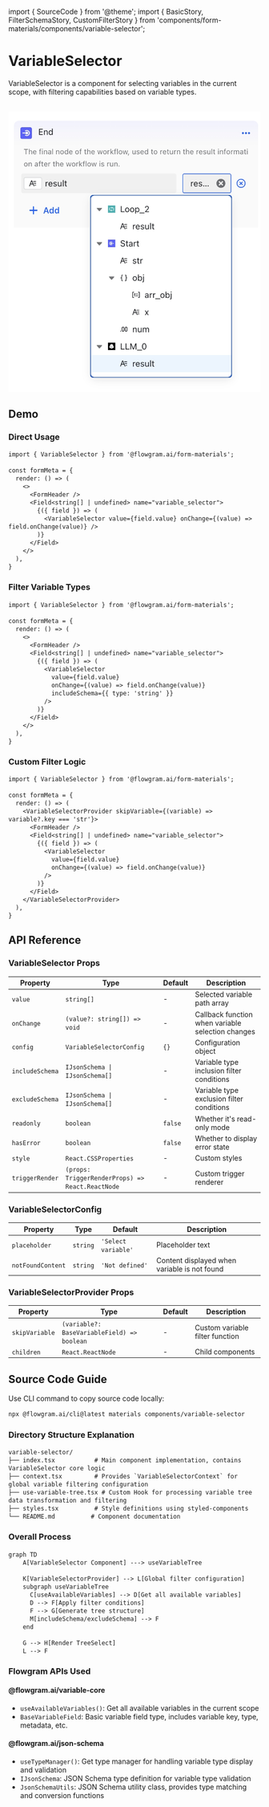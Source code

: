 import { SourceCode } from '@theme';
import { BasicStory, FilterSchemaStory, CustomFilterStory } from 'components/form-materials/components/variable-selector';

# VariableSelector

VariableSelector is a component for selecting variables in the current scope, with filtering capabilities based on variable types.

<br />

<div>
  <img loading="lazy" src="/materials/variable-selector.png" alt="VariableSelector Component" style={{ width: '50%' }} />
</div>

## Demo

### Direct Usage

<BasicStory />

```tsx pure title="form-meta.tsx"
import { VariableSelector } from '@flowgram.ai/form-materials';

const formMeta = {
  render: () => (
    <>
      <FormHeader />
      <Field<string[] | undefined> name="variable_selector">
        {({ field }) => (
          <VariableSelector value={field.value} onChange={(value) => field.onChange(value)} />
        )}
      </Field>
    </>
  ),
}
```

### Filter Variable Types

<FilterSchemaStory />

```tsx pure title="form-meta.tsx"
import { VariableSelector } from '@flowgram.ai/form-materials';

const formMeta = {
  render: () => (
    <>
      <FormHeader />
      <Field<string[] | undefined> name="variable_selector">
        {({ field }) => (
          <VariableSelector
            value={field.value}
            onChange={(value) => field.onChange(value)}
            includeSchema={{ type: 'string' }}
          />
        )}
      </Field>
    </>
  ),
}
```

### Custom Filter Logic

<CustomFilterStory />

```tsx pure title="form-meta.tsx"
import { VariableSelector } from '@flowgram.ai/form-materials';

const formMeta = {
  render: () => (
    <VariableSelectorProvider skipVariable={(variable) => variable?.key === 'str'}>
      <FormHeader />
      <Field<string[] | undefined> name="variable_selector">
        {({ field }) => (
          <VariableSelector
            value={field.value}
            onChange={(value) => field.onChange(value)}
          />
        )}
      </Field>
    </VariableSelectorProvider>
  ),
}
```

## API Reference

### VariableSelector Props

| Property | Type | Default | Description |
|----------|------|---------|-------------|
| `value` | `string[]` | - | Selected variable path array |
| `onChange` | `(value?: string[]) => void` | - | Callback function when variable selection changes |
| `config` | `VariableSelectorConfig` | `{}` | Configuration object |
| `includeSchema` | `IJsonSchema \| IJsonSchema[]` | - | Variable type inclusion filter conditions |
| `excludeSchema` | `IJsonSchema \| IJsonSchema[]` | - | Variable type exclusion filter conditions |
| `readonly` | `boolean` | `false` | Whether it's read-only mode |
| `hasError` | `boolean` | `false` | Whether to display error state |
| `style` | `React.CSSProperties` | - | Custom styles |
| `triggerRender` | `(props: TriggerRenderProps) => React.ReactNode` | - | Custom trigger renderer |

### VariableSelectorConfig

| Property | Type | Default | Description |
|----------|------|---------|-------------|
| `placeholder` | `string` | `'Select variable'` | Placeholder text |
| `notFoundContent` | `string` | `'Not defined'` | Content displayed when variable is not found |

### VariableSelectorProvider Props

| Property | Type | Default | Description |
|----------|------|---------|-------------|
| `skipVariable` | `(variable?: BaseVariableField) => boolean` | - | Custom variable filter function |
| `children` | `React.ReactNode` | - | Child components |

## Source Code Guide

<SourceCode href="https://github.com/bytedance/flowgram.ai/tree/main/packages/materials/form-materials/src/components/variable-selector" />

Use CLI command to copy source code locally:

```bash
npx @flowgram.ai/cli@latest materials components/variable-selector
```

### Directory Structure Explanation

```
variable-selector/
├── index.tsx           # Main component implementation, contains VariableSelector core logic
├── context.tsx         # Provides `VariableSelectorContext` for global variable filtering configuration
├── use-variable-tree.tsx # Custom Hook for processing variable tree data transformation and filtering
├── styles.tsx          # Style definitions using styled-components
└── README.md          # Component documentation
```

### Overall Process

```mermaid
graph TD
    A[VariableSelector Component] ---> useVariableTree

    K[VariableSelectorProvider] --> L[Global filter configuration]
    subgraph useVariableTree
      C[useAvailableVariables] --> D[Get all available variables]
      D --> F[Apply filter conditions]
      F --> G[Generate tree structure]
      M[includeSchema/excludeSchema] --> F
    end

    G --> H[Render TreeSelect]
    L --> F
```

### Flowgram APIs Used

#### @flowgram.ai/variable-core

* `useAvailableVariables()`: Get all available variables in the current scope
* `BaseVariableField`: Basic variable field type, includes variable key, type, metadata, etc.

#### @flowgram.ai/json-schema

* `useTypeManager()`: Get type manager for handling variable type display and validation
* `IJsonSchema`: JSON Schema type definition for variable type validation
* `JsonSchemaUtils`: JSON Schema utility class, provides type matching and conversion functions

